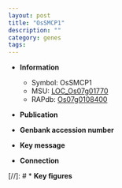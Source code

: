```yaml
---
layout: post
title: "OsSMCP1"
description: ""
category: genes
tags: 
---
```


* **Information**  
    + Symbol: OsSMCP1  
    + MSU: [LOC_Os07g01770](http://rice.uga.edu/cgi-bin/ORF_infopage.cgi?orf=LOC_Os07g01770)  
    + RAPdb: [Os07g0108400](http://rapdb.dna.affrc.go.jp/viewer/gbrowse_details/irgsp1?name=Os07g0108400)  

* **Publication**  

* **Genbank accession number**  

* **Key message**  

* **Connection**  

[//]: # * **Key figures**  


